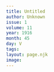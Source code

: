 ```yaml
---
title: Untitled
author: Unknown
issue: 1
volume: 11
year: 1916
month: 45
day: V
tags:
layout: page.njk
image:
---
```



